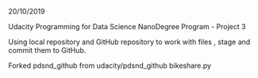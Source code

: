 20/10/2019

Udacity Programming for Data Science NanoDegree Program - Project 3

Using local repository and GitHub repository to work with files , stage and commit them to GitHub.

Forked pdsnd_github from udacity/pdsnd_github
bikeshare.py
